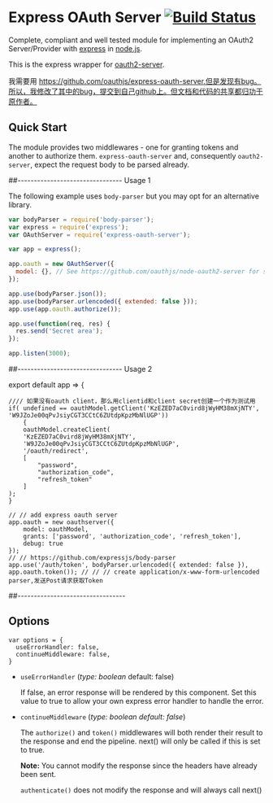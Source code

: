 # Express OAuth Server [![Build Status](https://travis-ci.org/oauthjs/express-oauth-server.png?branch=master)](https://travis-ci.org/oauthjs/express-oauth-server)

Complete, compliant and well tested module for implementing an OAuth2 Server/Provider with [express](https://github.com/expressjs/express) in [node.js](http://nodejs.org/).

This is the express wrapper for [oauth2-server](https://github.com/oauthjs/node-oauth2-server).

我需要用 https://github.com/oauthjs/express-oauth-server.但是发现有bug。所以，我修改了其中的bug，提交到自己github上。但文档和代码的共享都归功于原作者。

## Quick Start

The module provides two middlewares - one for granting tokens and another to authorize them. `express-oauth-server` and, consequently `oauth2-server`, expect the request body to be parsed already.

##-------------------------------- Usage 1

The following example uses `body-parser` but you may opt for an alternative library.

```js
var bodyParser = require('body-parser');
var express = require('express');
var OAuthServer = require('express-oauth-server');

var app = express();

app.oauth = new OAuthServer({
  model: {}, // See https://github.com/oauthjs/node-oauth2-server for specification
});

app.use(bodyParser.json());
app.use(bodyParser.urlencoded({ extended: false }));
app.use(app.oauth.authorize());

app.use(function(req, res) {
  res.send('Secret area');
});

app.listen(3000);
```
##-------------------------------- Usage 2

export default app => {

	//// 如果没有oauth client，那么用clientid和client secret创建一个作为测试用
	if( undefined == oauthModel.getClient('KzEZED7aC0vird8jWyHM38mXjNTY', 'W9JZoJe00qPvJsiyCGT3CCtC6ZUtdpKpzMbNlUGP'))
		{
		oauthModel.createClient(
		'KzEZED7aC0vird8jWyHM38mXjNTY',  
		'W9JZoJe00qPvJsiyCGT3CCtC6ZUtdpKpzMbNlUGP',
		'/oauth/redirect',
		[
			"password",
			"authorization_code",
			"refresh_token"
		]
	);
	}

	// // add express oauth server
	app.oauth = new oauthserver({
		model: oauthModel,
		grants: ['password', 'authorization_code', 'refresh_token'],
		debug: true
	});
	// // https://github.com/expressjs/body-parser
	app.use('/auth/token', bodyParser.urlencoded({ extended: false }), app.oauth.token()); // // // create application/x-www-form-urlencoded parser,发送Post请求获取Token
##---------------------------------

## Options

```
var options = { 
  useErrorHandler: false, 
  continueMiddleware: false,
}
```
* `useErrorHandler`
(_type: boolean_ default: false)

  If false, an error response will be rendered by this component.
  Set this value to true to allow your own express error handler to handle the error.

* `continueMiddleware`
(_type: boolean default: false_)

  The `authorize()` and `token()` middlewares will both render their 
  result to the response and end the pipeline.
  next() will only be called if this is set to true.

  **Note:** You cannot modify the response since the headers have already been sent.

  `authenticate()` does not modify the response and will always call next()
